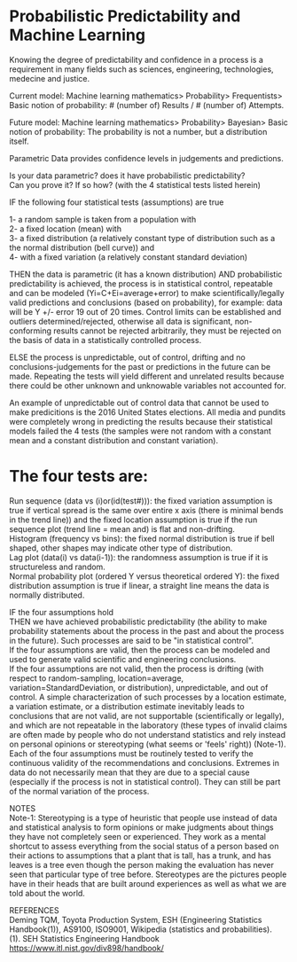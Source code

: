 # Probabilistic Predictability and Machine Learning

Knowing the degree of predictability and confidence in a process is a requirement in many fields such as sciences, engineering, technologies, medecine and justice.  

Current model: Machine learning mathematics> Probability> Frequentists> Basic notion of probability: # (number of) Results / # (number of) Attempts.   

Future model: Machine learning mathematics> Probability> Bayesian> Basic notion of probability: The probability is not a number, but a distribution itself.  


Parametric Data provides confidence levels in judgements and predictions.  

Is your data parametric? does it have probabilistic predictability?  
Can you prove it? If so how? (with the 4 statistical tests listed herein)  

IF the following four statistical tests (assumptions) are true  

1- a random sample is taken from a population with  
2- a fixed location (mean) with  
3- a fixed distribution (a relatively constant type of distribution such as a the normal distribution (bell curve)) and  
4- with a fixed variation (a relatively constant standard deviation)

THEN the data is parametric (it has a known distribution) AND probabilistic predictability is achieved, the process is in statistical control, repeatable and can be modeled (Yi=C+Ei=average+error) to make scientifically/legally valid predictions and conclusions (based on probability), for example: data will be Y +/- error 19 out of 20 times.  Control limits can be established and outliers determined/rejected, otherwise all data is significant, non-conforming results cannot be rejected arbitrarily, they must be rejected on the basis of data in a statistically controlled process.

ELSE the process is unpredictable, out of control, drifting and no conclusions-judgements for the past or predictions in the future can be made. Repeating the tests will yield different and unrelated results because there could be other unknown and unknowable variables not accounted for.

An example of unpredictable out of control data that cannot be used to make predicitions is the 2016 United States elections. All media and pundits were completely wrong in predicting the results because their statistical models failed the 4 tests (the samples were not random with a constant mean and a constant distribution and constant variation).  

# The four tests are:  
Run sequence (data vs (i)or(id(test#))): the fixed variation assumption is true if vertical spread is the same over entire x axis (there is minimal bends in the trend line)) and the fixed location assumption is true if the run sequence plot (trend line = mean and) is flat and non-drifting.  
Histogram (frequency vs bins): the fixed normal distribution is true if bell shaped, other shapes may indicate other type of distribution.  
Lag plot (data(i) vs data(i-1)): the randomness assumption is true if it is structureless and random.  
Normal probability plot (ordered Y versus theoretical ordered Y): the fixed distribution assumption is true if linear, a straight line means the data is normally distributed.  

IF the four assumptions hold  
THEN we have achieved probabilistic predictability (the ability to make probability statements about the process in the past and about the process in the future). Such processes are said to be "in statistical control".  
If the four assumptions are valid, then the process can be modeled and used to generate valid scientific and engineering conclusions.  
If the four assumptions are not valid, then the process is drifting (with respect to random-sampling, location=average, variation=StandardDeviation, or distribution), unpredictable, and out of control. A simple characterization of such processes by a location estimate, a variation estimate, or a distribution estimate inevitably leads to conclusions that are not valid, are not supportable (scientifically or legally), and which are not repeatable in the laboratory (these types of invalid claims are often made by people who do not understand statistics and rely instead on personal opinions or stereotyping (what seems or 'feels' right)) (Note-1).  
Each of the four assumptions must be routinely tested to verify the continuous validity of the recommendations and conclusions.
Extremes in data do not necessarily mean that they are due to a special cause (especially if the process is not in statistical control). They can still be part of the normal variation of the process.  

NOTES  
Note-1: Stereotyping is a type of heuristic that people use instead of data and statistical analysis to form opinions or make judgments about things they have not completely seen or experienced. They work as a mental shortcut to assess everything from the social status of a person based on their actions to assumptions that a plant that is tall, has a trunk, and has leaves is a tree even though the person making the evaluation has never seen that particular type of tree before. Stereotypes are the pictures people have in their heads that are built around experiences as well as what we are told about the world.  

REFERENCES  
Deming TQM, Toyota Production System, ESH (Engineering Statistics Handbook(1)), AS9100, ISO9001, Wikipedia (statistics and probabilities).  
(1). SEH Statistics Engineering Handbook https://www.itl.nist.gov/div898/handbook/
